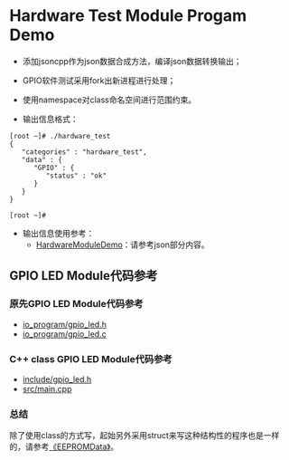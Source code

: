 # Hardware Test Module Progam Demo

* 添加jsoncpp作为json数据合成方法，编译json数据转换输出；
* GPIO软件测试采用fork出新进程进行处理；
* 使用namespace对class命名空间进行范围约束。

* 输出信息格式：
```
[root ~]# ./hardware_test
{
   "categories" : "hardware_test",
   "data" : {
      "GPIO" : {
         "status" : "ok"
      }
   }
}

[root ~]#
```
* 输出信息使用参考：
  * [HardwareModuleDemo](https://github.com/ZengjfOS/HardwareModuleDemo)：请参考json部分内容。

## GPIO LED Module代码参考

### 原先GPIO LED Module代码参考

* [io_program/gpio_led.h](io_program/gpio_led.h)
* [io_program/gpio_led.c](io_program/gpio_led.c)

### C++ class GPIO LED Module代码参考

* [include/gpio_led.h](include/gpio_led.h)
* [src/main.cpp](src/main.cpp)

### 总结

除了使用class的方式写，起始另外采用struct来写这种结构性的程序也是一样的，请参考[《EEPROMData》](https://github.com/ZengjfOS/EEPROMData)。
